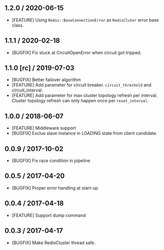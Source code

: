 ## 1.2.0 / 2020-06-15
- [FEATURE] Using `Redis::BaseConnectionError` as `RedisCluter` error base class.

## 1.1.1 / 2020-02-18
- [BUGFIX] Fix stuck at CircuitOpenError when circuit got tripped.

## 1.1.0 [rc] / 2019-07-03
- [BUGFIX] Better failover algorithm
- [FEATURE] Add parameter for circuit breaker. `circuit_threshold` and circuit_interval.
- [FEATURE] Add parameter for max cluster topology refresh per interval. Cluster topology refresh can only happen once per `reset_interval`.

## 1.0.0 / 2018-06-07
- [FEATURE] Middleware support
- [BUGFIX] Exclue slave instance in LOADING state from client candidate.

## 0.0.9 / 2017-10-02
* [BUGFIX] Fix race condition in pipeline

## 0.0.5 / 2017-04-20
* [BUGFIX] Proper error handling at start-up

## 0.0.4 / 2017-04-18
* [FEATURE] Support dump command

## 0.0.3 / 2017-04-17
* [BUGFIX] Make RedisCluster thread safe.
